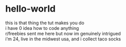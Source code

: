 # hello-world
this is that thing the tut makes you do <br>
i have 0 idea how to code anything <br>
r/freebies sent me here but now im genuinely intrigued <br>
i'm 24, live in the midwest usa, and i collect taco socks
